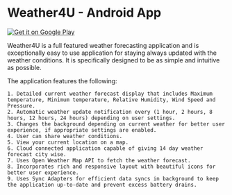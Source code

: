 # Weather4U - Android App

<a href='https://play.google.com/store/apps/details?id=com.katamaditya.apps.weather4u&utm_source=global_co&utm_medium=prtnr&utm_content=Mar2515&utm_campaign=PartBadge&pcampaignid=MKT-Other-global-all-co-prtnr-py-PartBadge-Mar2515-1'><img alt='Get it on Google Play' src='https://play.google.com/intl/en_us/badges/images/generic/en_badge_web_generic.png'/></a>

Weather4U is a full featured weather forecasting application and is exceptionally easy to use application for staying always updated with the weather conditions. It is specifically designed to be as simple and intuitive as possible.

The application features the following:


	1. Detailed current weather forecast display that includes Maximum temperature, Minimum temperature, Relative Humidity, Wind Speed and Pressure.
	2. Automatic weather update notification every (1 hour, 2 hours, 8 hours, 12 hours, 24 hours) depending on user settings.
	3. Changes the background depending on current weather for better user experience, if appropriate settings are enabled.
	4. User can share weather conditions.
	5. View your current location on a map.
	6. Cloud connected application capable of giving 14 day weather forecast city wise.
	7. Uses Open Weather Map API to fetch the weather forecast.
	8. Incorporates rich and responsive layout with beautiful icons for better user experience.
	9. Uses Sync Adapters for efficient data syncs in background to keep the application up-to-date and prevent excess battery drains.

